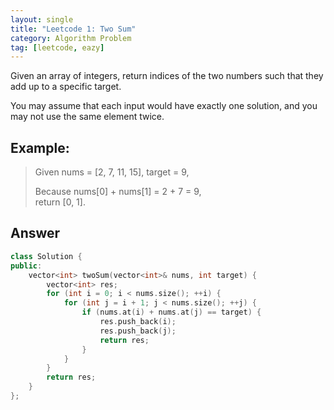```yaml
---
layout: single
title: "Leetcode 1: Two Sum"
category: Algorithm Problem
tag: [leetcode, eazy]
---
```


Given an array of integers, return indices of the two numbers such that they add up to a specific target.

You may assume that each input would have exactly one solution, and you may not use the same element twice.

## Example:
> Given nums = [2, 7, 11, 15], target = 9,
>
> Because nums[0] + nums[1] = 2 + 7 = 9,  
> return [0, 1].

## Answer
```cpp
class Solution {
public:
    vector<int> twoSum(vector<int>& nums, int target) {
        vector<int> res;
        for (int i = 0; i < nums.size(); ++i) {
            for (int j = i + 1; j < nums.size(); ++j) {
                if (nums.at(i) + nums.at(j) == target) {
                    res.push_back(i);
                    res.push_back(j);
                    return res;
                }
            }
        }
        return res;
    }
};
```